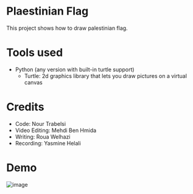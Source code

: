 # Plaestinian Flag
This project shows how to draw palestinian flag.

# Tools used
- Python (any version with built-in turtle support)
  - Turtle: 2d graphics library that lets you draw pictures on a virtual canvas

# Credits
- Code: Nour Trabelsi
- Video Editing: Mehdi Ben Hmida
- Writing: Roua Welhazi
- Recording: Yasmine Helali

# Demo
![image](https://user-images.githubusercontent.com/53614199/208699327-7362a64a-a23a-4463-8fd0-ebaa8771a03d.png)
